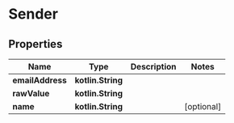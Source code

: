 
# Sender

## Properties
Name | Type | Description | Notes
------------ | ------------- | ------------- | -------------
**emailAddress** | **kotlin.String** |  | 
**rawValue** | **kotlin.String** |  | 
**name** | **kotlin.String** |  |  [optional]



